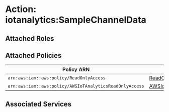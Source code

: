 # Action: iotanalytics:SampleChannelData

## Attached Roles

## Attached Policies

| Policy ARN | Policy Name |
|------------|-------------|
| `arn:aws:iam::aws:policy/ReadOnlyAccess` | [ReadOnlyAccess](../policies.md#readonlyaccess) |
| `arn:aws:iam::aws:policy/AWSIoTAnalyticsReadOnlyAccess` | [AWSIoTAnalyticsReadOnlyAccess](../policies.md#awsiotanalyticsreadonlyaccess) |

## Associated Services

